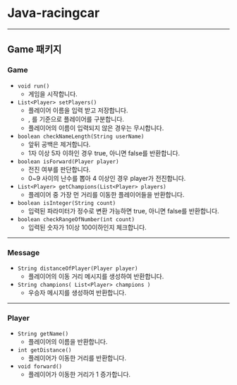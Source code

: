 # Java-racingcar
---
## Game 패키지
### Game
- `void run()`
  - 게임을 시작합니다.
- `List<Player> setPlayers()`
  - 플레이어 이름을 입력 받고 저장합니다.
  - , 를 기준으로 플레이어를 구분합니다.
  - 플레이어의 이름이 입력되지 않은 경우는 무시합니다.
- `boolean checkNameLength(String userName)`
  - 앞뒤 공백은 제거합니다.
  - 1자 이상 5자 이하인 경우 true, 아니면 false를 반환합니다.
- `boolean isForward(Player player)`
  - 전진 여부를 판단합니다.
  - 0~9 사이의 난수를 뽑아 4 이상인 경우 player가 전진합니다.
- `List<Player> getChampions(List<Player> players)`
  - 플레이어 중 가장 먼 거리를 이동한 플레이어들을 반환합니다.
- `boolean isInteger(String count)`
  - 입력된 파라미터가 정수로 변환 가능하면 true, 아니면 false를 반환합니다.
- `boolean checkRangeOfNumber(int count)`
  - 입력된 숫자가 1이상 100이하인지 체크합니다.
---
### Message
- `String distanceOfPlayer(Player player)`
  - 플레이어의 이동 거리 메시지를 생성하여 반환합니다.
- `String champions( List<Player> champions )`
  - 우승자 메시지를 생성하여 반환합니다.
---

### Player
- `String getName()`
  - 플레이어의 이름을 반환합니다.
- `int getDistance()`
  - 플레이어가 이동한 거리를 반환합니다.
- `void forward()`
  - 플레이어가 이동한 거리가 1 증가합니다.